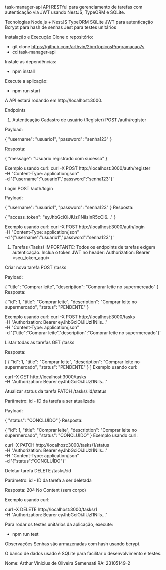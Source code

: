 task-manager-api
API RESTful para gerenciamento de tarefas com autenticação via JWT usando NestJS, TypeORM e SQLite.

Tecnologias
Node.js + NestJS
TypeORM
SQLite
JWT para autenticação
Bcrypt para hash de senhas
Jest para testes unitários

Instalação e Execução
Clone o repositório:
- git clone <https://github.com/arthvin/2bmTopicosProgramacao7s>
- cd task-manager-api

Instale as dependências:
- npm install

Execute a aplicação:
- npm run start
  
A API estará rodando em http://localhost:3000.

Endpoints
1. Autenticação
Cadastro de usuário (Register)
POST /auth/register

Payload:

{
  "username": "usuario1",
  "password": "senha123"
}

Resposta:

{
  "message": "Usuário registrado com sucesso"
}

Exemplo usando curl:
curl -X POST http://localhost:3000/auth/register \
-H "Content-Type: application/json" \
-d '{"username":"usuario1","password":"senha123"}'

Login
POST /auth/login

Payload:

{
  "username": "usuario1",
  "password": "senha123"
}
Resposta:

{
  "access_token": "eyJhbGciOiJIUzI1NiIsInR5cCI6..."
}

Exemplo usando curl:
curl -X POST http://localhost:3000/auth/login \
-H "Content-Type: application/json" \
-d '{"username":"usuario1","password":"senha123"}'

1. Tarefas (Tasks)
IMPORTANTE: Todos os endpoints de tarefas exigem autenticação.
Inclua o token JWT no header:
Authorization: Bearer <seu_token_aqui>

Criar nova tarefa
POST /tasks

Payload:

{
  "title": "Comprar leite",
  "description": "Comprar leite no supermercado"
}
Resposta:

{
  "id": 1,
  "title": "Comprar leite",
  "description": "Comprar leite no supermercado",
  "status": "PENDENTE"
}

Exemplo usando curl:
curl -X POST http://localhost:3000/tasks \
-H "Authorization: Bearer eyJhbGciOiJIUzI1NiIs..." \
-H "Content-Type: application/json" \
-d '{"title":"Comprar leite","description":"Comprar leite no supermercado"}'

Listar todas as tarefas
GET /tasks

Resposta:

[
  {
    "id": 1,
    "title": "Comprar leite",
    "description": "Comprar leite no supermercado",
    "status": "PENDENTE"
  }
]
Exemplo usando curl:

curl -X GET http://localhost:3000/tasks \
-H "Authorization: Bearer eyJhbGciOiJIUzI1NiIs..."

Atualizar status da tarefa
PATCH /tasks/:id/status

Parâmetro: id - ID da tarefa a ser atualizada

Payload:

{
  "status": "CONCLUÍDO"
}
Resposta:

{
  "id": 1,
  "title": "Comprar leite",
  "description": "Comprar leite no supermercado",
  "status": "CONCLUÍDO"
}
Exemplo usando curl:

curl -X PATCH http://localhost:3000/tasks/1/status \
-H "Authorization: Bearer eyJhbGciOiJIUzI1NiIs..." \
-H "Content-Type: application/json" \
-d '{"status":"CONCLUÍDO"}'

Deletar tarefa
DELETE /tasks/:id

Parâmetro: id - ID da tarefa a ser deletada

Resposta: 204 No Content (sem corpo)

Exemplo usando curl:

curl -X DELETE http://localhost:3000/tasks/1 \
-H "Authorization: Bearer eyJhbGciOiJIUzI1NiIs..."

Para rodar os testes unitários da aplicação, execute:
- npm run test

Observações
Senhas são armazenadas com hash usando bcrypt.

O banco de dados usado é SQLite para facilitar o desenvolvimento e testes.

Nome: Arthur Vinicius de Oliveira Semensati
RA: 23105149-2
